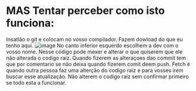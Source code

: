 # MAS Tentar perceber como isto funciona:
Insatlão o git e colocam no vosso compilador.
Fazem dowload do que eu tenho aqui. 
![image](https://github.com/STojal/MAS/assets/152202610/a2cec721-fbd5-4f8a-9243-269363cf51ee)
No canto inferior esquerdo escolhem a dev com o vosso nome.
Nesse código pode mexer e alterar o que quiserem que ele não alterada o codigo raiz.
Quando fizerem as alteraçoes dao commit tem que por comentario se não deixa quando fizerem comit deem push.
Fetch é quando outra pessoa faz uma alterção do codigo raiz e para vosses irem buscar esse atualização.
Não alterem o codigo raiz sem confirmar primeiro se todo esta a funcionar.
